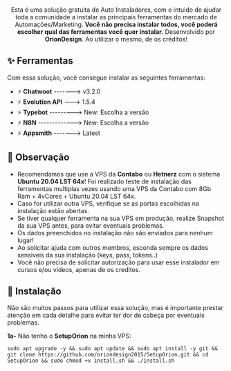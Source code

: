 
<br>
<p align="center">
  Esta é uma solução gratuita de Auto Instaladores, com o intuido de ajudar toda a comunidade a instalar as principais ferramentas do mercado de Automações/Marketing.
  <b>Você não precisa instalar todos, você poderá escolher qual das ferramentas você quer instalar.</b>
  Desenvolvido por <b>OrionDesign</b>. Ao utilizar o mesmo, de os créditos!
</p>

<!--
<p align="center">
    <a href="https://www.behance.net/oriondesign_oficial"><img src="https://github.com/oriondesign2015/SetupOrion/blob/main/src/behance.png" width="20%" style="margin-right: 150px;"></a>
    <a href="https://wa.me/+5511973052593"><img src="https://github.com/oriondesign2015/SetupOrion/blob/main/src/whatsapp.png" width="20%" style="margin-right: 150px;"></a>
    <a href="https://www.youtube.com/oriondesign_oficial"><img src="https://github.com/oriondesign2015/SetupOrion/blob/main/src/youtube.png" width="20%"></a>
</p>
<br>
-->
## ✨ Ferramentas

Com essa solução, você consegue instalar as seguintes ferramentas:
- ⚡ <b>Chatwoot</b> -------> v3.2.0
- ⚡ <b>Evolution API</b> ---> 1.5.4
- ⚡ <b>Typebot</b> ---------> New: Escolha a versão
- ⚡ <b>N8N</b> -------------> New: Escolha a versão
- ⚡ <b>Appsmith</b> -------> Latest

## 📌 Observação

- Recomendamos que use a VPS da <b>Contabo</b> ou <b>Hetnerz</b> com o sistema <b>Ubuntu 20.04 LST 64x</b>! Foi realizado teste de instalação das ferramentas multiplas vezes usando uma VPS da Contabo com 8Gb Ram + 4vCores + Ubuntu 20.04 LST 64x.
- Caso for utilizar outra VPS, verifique se as portas escolhidas na instalação estão abertas.
- Se tiver qualquer ferramenta na sua VPS em produção, realize Snapshot da sua VPS antes, para evitar eventuais problemas.
- Os dados preenchidos no instalação não são enviados para nenhum lugar!
- Ao solicitar ajuda com outros membros, esconda sempre os dados sensiveis da sua instalação (keys, pass, tokens..)
- Você não precisa de solicitar autorização para usar esse instalador em cursos e/ou videos, apenas de os creditos.
## 💽 Instalação

Não são muitos passos para utilizar essa solução, mas é importante prestar atenção em cada detalhe para evitar ter dor de cabeça por eventuais problemas.

<p><b>1a-</b> Não tenho o <b>SetupOrion</b> na minha VPS:</p>

```
sudo apt upgrade -y && sudo apt update && sudo apt install -y git && git clone https://github.com/oriondesign2015/SetupOrion.git && cd SetupOrion && sudo chmod +x install.sh && ./install.sh
```

